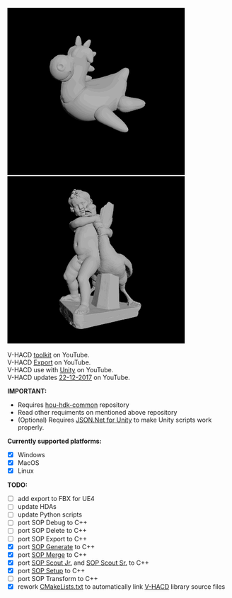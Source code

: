 ![Example](/images/vhacd-toolkit-0.gif)
![Example](/images/vhacd-toolkit-1.gif)

V-HACD [toolkit](https://www.youtube.com/watch?v=6Elao25HN9Y&feature=youtu.be) on YouTube.  
V-HACD [Export](https://www.youtube.com/watch?v=6Fh4-olKrs4&feature=youtu.be) on YouTube.  
V-HACD use with [Unity](https://www.youtube.com/watch?v=8CStATK1X5s&feature=youtu.be) on YouTube.  
V-HACD updates [22-12-2017](https://www.youtube.com/watch?v=h2VCUtb8UfE&feature=youtu.be) on YouTube.

**IMPORTANT:**
* Requires [hou-hdk-common](https://github.com/sebastianswann/hou-hdk-common) repository
* Read other requiments on mentioned above repository
* (Optional) Requires [JSON.Net for Unity](https://github.com/SaladLab/Json.Net.Unity3D) to make Unity scripts work properly.

**Currently supported platforms:**
- [x] Windows
- [x] MacOS
- [x] Linux

**TODO:**
- [ ] add export to FBX for UE4
- [ ] update HDAs
- [ ] update Python scripts
- [ ] port SOP Debug to C++
- [ ] port SOP Delete to C++
- [ ] port SOP Export to C++
- [x] port [SOP Generate](https://github.com/sebastianswann/hou-hdk-sop-vhacd-toolkit/tree/master/source/SOP_VHACDGenerate) to C++
- [x] port [SOP Merge](https://github.com/sebastianswann/hou-hdk-sop-vhacd-toolkit/tree/master/source/SOP_VHACDMerge) to C++
- [x] port [SOP Scout Jr.](https://github.com/sebastianswann/hou-hdk-sop-vhacd-toolkit/tree/master/source/SOP_VHACDScoutJunior) and [SOP Scout Sr.](https://github.com/sebastianswann/hou-hdk-sop-vhacd-toolkit/tree/master/source/SOP_VHACDScoutSenior) to C++
- [x] port [SOP Setup](https://github.com/sebastianswann/hou-hdk-sop-vhacd-toolkit/tree/master/source/SOP_VHACDSetup) to C++
- [ ] port SOP Transform to C++
- [x] rework [CMakeLists.txt](https://github.com/sebastianswann/hou-hdk-sop-vhacd-toolkit/blob/master/cmake/CMakeLists.txt) to automatically link [V-HACD](https://github.com/sebastianswann/hou-hdk-sop-vhacd-toolkit/tree/master/3rdParty/VHACD_Lib) library source files
